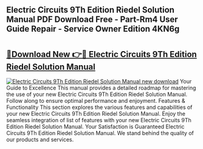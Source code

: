 ## Electric Circuits 9Th Edition Riedel Solution Manual PDF Download Free - Part-Rm4 User Guide Repair - Service Owner Edition 4KN6g

# <h2><a href="http://bc60429.oget.top/?id=Electric+Circuits+9Th+Edition+Riedel+Solution+Manual">🔗Download New 👉🔴 Electric Circuits 9Th Edition Riedel Solution Manual</a></h2>

[![Electric Circuits 9Th Edition Riedel Solution Manual new download](https://i.imgur.com/5g1atiW.png)](http://bc60429.oget.top/?id=Electric+Circuits+9Th+Edition+Riedel+Solution+Manual)
Your Guide to Excellence This manual provides a detailed roadmap for mastering the use of your new Electric Circuits 9Th Edition Riedel Solution Manual. Follow along to ensure optimal performance and enjoyment. Features & Functionality This section explores the various features and capabilities of your new Electric Circuits 9Th Edition Riedel Solution Manual. Enjoy the seamless integration of list of features with your new Electric Circuits 9Th Edition Riedel Solution Manual. Your Satisfaction is Guaranteed Electric Circuits 9Th Edition Riedel Solution Manual. We stand behind the quality of our products and services.
